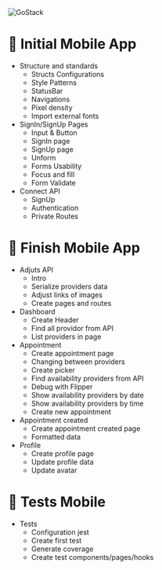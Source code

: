 <img alt="GoStack" src="https://storage.googleapis.com/golden-wind/bootcamp-gostack/header-desafios.png" />

# 🚀️ Initial Mobile App

- Structure and standards
  - Structs Configurations
  - Style Patterns
  - StatusBar
  - Navigations
  - Pixel density
  - Import external fonts
- SignIn/SignUp Pages
  - Input & Button
  - SignIn page
  - SignUp page
  - Unform
  - Forms Usability
  - Focus and fill
  - Form Validate
- Connect API
  - SignUp
  - Authentication
  - Private Routes

# 🚀️ Finish Mobile App

- Adjuts API
  - Intro
  - Serialize providers data
  - Adjust links of images
  - Create pages and routes
- Dashboard
  - Create Header
  - Find all providor from API
  - List providers in page
- Appointment
  - Create appointment page
  - Changing between providers
  - Create picker
  - Find availability providers from API
  - Debug with Flipper
  - Show availability providers by date
  - Show availability providers by time
  - Create new appointment
- Appointment created
  - Create appointment created page
  - Formatted data
- Profile
  - Create profile page
  - Update profile data
  - Update avatar

# 🚀️ Tests Mobile

- Tests
  - Configuration jest
  - Create first test
  - Generate coverage
  - Create test components/pages/hooks
